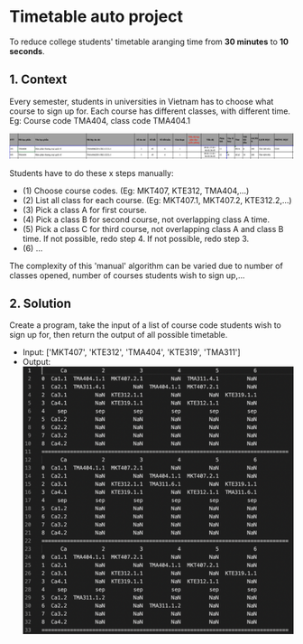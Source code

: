 # Timetable auto project

To reduce college students' timetable aranging time from **30 minutes** to **10 seconds**.

## 1. Context
Every semester, students in universities in Vietnam has to choose what course to sign up for. Each course has different classes, with different time. Eg: Course code TMA404, class code TMA404.1

![This is an image](/img/tma404.png)

Students have to do these x steps manually:
- (1) Choose course codes. (Eg: MKT407, KTE312, TMA404,...)
- (2) List all class for each course. (Eg: MKT407.1, MKT407.2, KTE312.2,...)
- (3) Pick a class A for first course.
- (4) Pick a class B for second course, not overlapping class A time.
- (5) Pick a class C for third course, not overlapping class A and class B time. If not possible, redo step 4. If not possible, redo step 3.
- (6) ...

The complexity of this 'manual' algorithm can be varied due to number of classes opened, number of courses students wish to sign up,...

## 2. Solution
Create a program, take the input of a list of course code students wish to sign up for, then return the output of all possible timetable.
- Input: ['MKT407', 'KTE312', 'TMA404', 'KTE319', 'TMA311']
- Output:
![This is an image](/img/output.png)